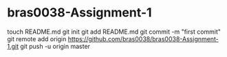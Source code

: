bras0038-Assignment-1
=====================
touch README.md
git init
git add README.md
git commit -m "first commit"
git remote add origin https://github.com/bras0038/bras0038-Assignment-1.git
git push -u origin master
